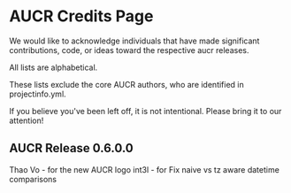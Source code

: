 # AUCR Credits Page
We would like to acknowledge individuals that 
have made significant contributions, code, or 
ideas toward the respective aucr releases. 

All lists are alphabetical. 

These lists exclude the core AUCR authors, 
who are identified in projectinfo.yml. 

If you believe you've been left off, it is not 
intentional. Please bring it to our attention!


## AUCR Release 0.6.0.0

Thao Vo - for the new AUCR logo
int3l - for Fix naive vs tz aware datetime comparisons

